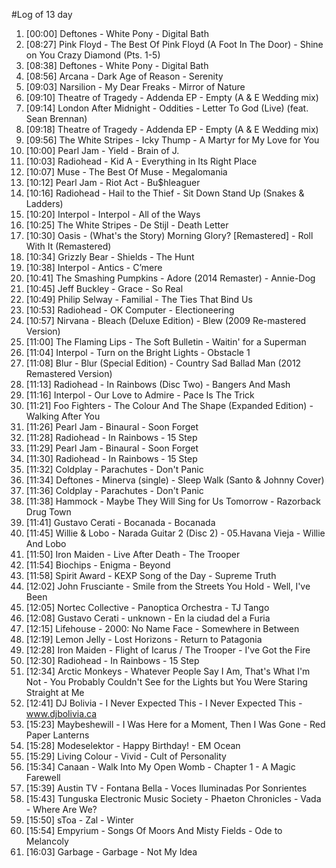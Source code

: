 #Log of 13 day

1. [00:00] Deftones - White Pony - Digital Bath
1. [08:27] Pink Floyd - The Best Of Pink Floyd (A Foot In The Door) - Shine on You Crazy Diamond (Pts. 1-5)
1. [08:38] Deftones - White Pony - Digital Bath
1. [08:56] Arcana - Dark Age of Reason - Serenity
1. [09:03] Narsilion - My Dear Freaks - Mirror of Nature
1. [09:10] Theatre of Tragedy - Addenda EP - Empty (A & E Wedding mix)
1. [09:14] London After Midnight - Oddities - Letter To God (Live) (feat. Sean Brennan)
1. [09:18] Theatre of Tragedy - Addenda EP - Empty (A & E Wedding mix)
1. [09:56] The White Stripes - Icky Thump - A Martyr for My Love for You
1. [10:00] Pearl Jam - Yield - Brain of J.
1. [10:03] Radiohead - Kid A - Everything in Its Right Place
1. [10:07] Muse - The Best Of Muse - Megalomania
1. [10:12] Pearl Jam - Riot Act - Bu$hleaguer
1. [10:16] Radiohead - Hail to the Thief - Sit Down Stand Up (Snakes & Ladders)
1. [10:20] Interpol - Interpol - All of the Ways
1. [10:25] The White Stripes - De Stijl - Death Letter
1. [10:30] Oasis - (What's the Story) Morning Glory? [Remastered] - Roll With It (Remastered)
1. [10:34] Grizzly Bear - Shields - The Hunt
1. [10:38] Interpol - Antics - C’mere
1. [10:41] The Smashing Pumpkins - Adore (2014 Remaster) - Annie-Dog
1. [10:45] Jeff Buckley - Grace - So Real
1. [10:49] Philip Selway - Familial - The Ties That Bind Us
1. [10:53] Radiohead - OK Computer - Electioneering
1. [10:57] Nirvana - Bleach (Deluxe Edition) - Blew (2009 Re-mastered Version)
1. [11:00] The Flaming Lips - The Soft Bulletin - Waitin' for a Superman
1. [11:04] Interpol - Turn on the Bright Lights - Obstacle 1
1. [11:08] Blur - Blur (Special Edition) - Country Sad Ballad Man (2012 Remastered Version)
1. [11:13] Radiohead - In Rainbows (Disc Two) - Bangers And Mash
1. [11:16] Interpol - Our Love to Admire - Pace Is The Trick
1. [11:21] Foo Fighters - The Colour And The Shape (Expanded Edition) - Walking After You
1. [11:26] Pearl Jam - Binaural - Soon Forget
1. [11:28] Radiohead - In Rainbows - 15 Step
1. [11:29] Pearl Jam - Binaural - Soon Forget
1. [11:30] Radiohead - In Rainbows - 15 Step
1. [11:32] Coldplay - Parachutes - Don't Panic
1. [11:34] Deftones - Minerva (single) - Sleep Walk (Santo & Johnny Cover)
1. [11:36] Coldplay - Parachutes - Don't Panic
1. [11:38] Hammock - Maybe They Will Sing for Us Tomorrow - Razorback Drug Town
1. [11:41] Gustavo Cerati - Bocanada - Bocanada
1. [11:45] Willie & Lobo - Narada Guitar 2 (Disc 2) - 05.Havana Vieja - Willie And Lobo
1. [11:50] Iron Maiden - Live After Death - The Trooper
1. [11:54] Biochips - Enigma - Beyond
1. [11:58] Spirit Award - KEXP Song of the Day - Supreme Truth
1. [12:02] John Frusciante - Smile from the Streets You Hold - Well, I've Been
1. [12:05] Nortec Collective - Panoptica Orchestra - TJ Tango
1. [12:08] Gustavo Cerati - unknown - En la ciudad del a Furia
1. [12:15] Lifehouse - 2000: No Name Face - Somewhere in Between
1. [12:19] Lemon Jelly - Lost Horizons - Return to Patagonia
1. [12:28] Iron Maiden - Flight of Icarus / The Trooper - I've Got the Fire
1. [12:30] Radiohead - In Rainbows - 15 Step
1. [12:34] Arctic Monkeys - Whatever People Say I Am, That's What I'm Not - You Probably Couldn't See for the Lights but You Were Staring Straight at Me
1. [12:41] DJ Bolivia - I Never Expected This - I Never Expected This - www.djbolivia.ca
1. [15:23] Maybeshewill - I Was Here for a Moment, Then I Was Gone - Red Paper Lanterns
1. [15:28] Modeselektor - Happy Birthday! - EM Ocean
1. [15:29] Living Colour - Vivid - Cult of Personality
1. [15:34] Canaan - Walk Into My Open Womb - Chapter 1 - A Magic Farewell
1. [15:39] Austin TV - Fontana Bella - Voces Iluminadas Por Sonrientes
1. [15:43] Tunguska Electronic Music Society - Phaeton Chronicles - Vada - Where Are We?
1. [15:50] sToa - Zal - Winter
1. [15:54] Empyrium - Songs Of Moors And Misty Fields - Ode to Melancoly
1. [16:03] Garbage - Garbage - Not My Idea
